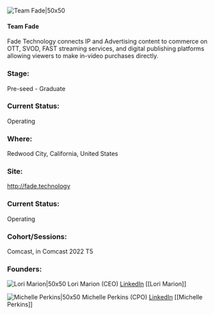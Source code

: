 

![Team Fade|50x50](https://apimg.techstars.com/profiles/1671489146997_87142.png)

#### Team Fade
Fade Technology connects IP and Advertising content to commerce on OTT, SVOD, FAST streaming services, and digital publishing platforms allowing viewers to make in-video purchases directly.

### Stage: 
Pre-seed - Graduate 

### Current Status: 
Operating

### Where:
Redwood City, California, United States

### Site:
http://fade.technology





### Current Status: 
Operating

### Cohort/Sessions: 
Comcast, in Comcast 2022 T5

### Founders: 

![Lori Marion|50x50](https://www.f6s.com/static-resource/images/profile-placeholder-user.jpg) Lori Marion (CEO) [LinkedIn](https://linkedin.com/in/lorimarion) [[Lori Marion]]

![Michelle Perkins|50x50](https://www.f6s.com/content-resource/profiles/3155882_th2.jpg) Michelle Perkins (CPO) [LinkedIn](https://linkedin.com/in/michelleperkins) [[Michelle Perkins]]


